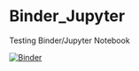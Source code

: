 # Binder_Jupyter
Testing Binder/Jupyter Notebook

[![Binder](https://mybinder.org/badge_logo.svg)](https://mybinder.org/v2/gh/ronyszu/Binder_Jupyter/master)

